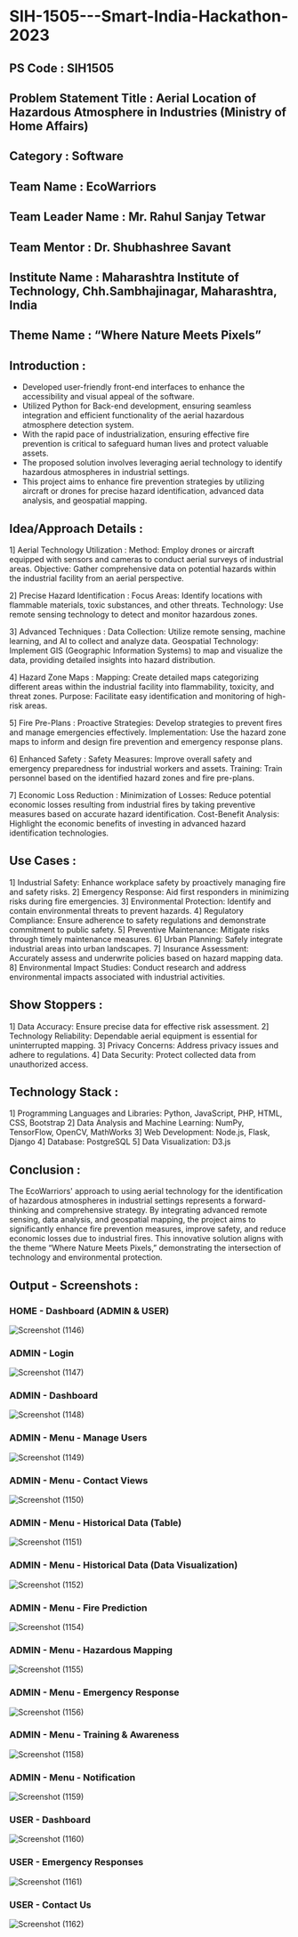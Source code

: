 # SIH-1505---Smart-India-Hackathon-2023

## PS Code : SIH1505
## Problem Statement Title : Aerial Location of Hazardous Atmosphere in Industries (Ministry of Home Affairs)
## Category : Software
## Team Name : EcoWarriors
## Team Leader Name : Mr. Rahul Sanjay Tetwar
## Team Mentor : Dr. Shubhashree Savant
## Institute Name : Maharashtra Institute of Technology, Chh.Sambhajinagar, Maharashtra, India 
## Theme Name : “Where Nature Meets Pixels”

## Introduction : 
- Developed user-friendly front-end interfaces to enhance the accessibility and visual appeal of the software.
- Utilized Python for Back-end development, ensuring seamless integration and efficient functionality of the aerial hazardous atmosphere detection system.
- With the rapid pace of industrialization, ensuring effective fire prevention is critical to safeguard human lives and protect valuable assets.
- The proposed solution involves leveraging aerial technology to identify hazardous atmospheres in industrial settings.
- This project aims to enhance fire prevention strategies by utilizing aircraft or drones for precise hazard identification, advanced data analysis, and geospatial mapping.

## Idea/Approach Details : 

1] Aerial Technology Utilization :
  Method: Employ drones or aircraft equipped with sensors and cameras to conduct aerial surveys of industrial areas.
  Objective: Gather comprehensive data on potential hazards within the industrial facility from an aerial perspective.

2] Precise Hazard Identification :
  Focus Areas: Identify locations with flammable materials, toxic substances, and other threats.
  Technology: Use remote sensing technology to detect and monitor hazardous zones.
  
3] Advanced Techniques :
  Data Collection: Utilize remote sensing, machine learning, and AI to collect and analyze data.
  Geospatial Technology: Implement GIS (Geographic Information Systems) to map and visualize the data, providing detailed insights into hazard distribution.
  
4] Hazard Zone Maps :
  Mapping: Create detailed maps categorizing different areas within the industrial facility into flammability, toxicity, and threat zones.
  Purpose: Facilitate easy identification and monitoring of high-risk areas.

5] Fire Pre-Plans :
  Proactive Strategies: Develop strategies to prevent fires and manage emergencies effectively.
  Implementation: Use the hazard zone maps to inform and design fire prevention and emergency response plans.

6] Enhanced Safety :
  Safety Measures: Improve overall safety and emergency preparedness for industrial workers and assets.
  Training: Train personnel based on the identified hazard zones and fire pre-plans.
  
7] Economic Loss Reduction :
  Minimization of Losses: Reduce potential economic losses resulting from industrial fires by taking preventive measures based on accurate hazard identification.
  Cost-Benefit Analysis: Highlight the economic benefits of investing in advanced hazard identification technologies.

## Use Cases : 
1] Industrial Safety: Enhance workplace safety by proactively managing fire and safety risks.
2] Emergency Response: Aid first responders in minimizing risks during fire emergencies.
3] Environmental Protection: Identify and contain environmental threats to prevent hazards.
4] Regulatory Compliance: Ensure adherence to safety regulations and demonstrate commitment to public safety.
5] Preventive Maintenance: Mitigate risks through timely maintenance measures.
6] Urban Planning: Safely integrate industrial areas into urban landscapes.
7] Insurance Assessment: Accurately assess and underwrite policies based on hazard mapping data.
8] Environmental Impact Studies: Conduct research and address environmental impacts associated with industrial activities.

## Show Stoppers : 
1] Data Accuracy: Ensure precise data for effective risk assessment.
2] Technology Reliability: Dependable aerial equipment is essential for uninterrupted mapping.
3] Privacy Concerns: Address privacy issues and adhere to regulations.
4] Data Security: Protect collected data from unauthorized access.

## Technology Stack : 
1] Programming Languages and Libraries: Python, JavaScript, PHP, HTML, CSS, Bootstrap
2] Data Analysis and Machine Learning: NumPy, TensorFlow, OpenCV, MathWorks
3] Web Development: Node.js, Flask, Django
4] Database: PostgreSQL
5] Data Visualization: D3.js

## Conclusion : 
The EcoWarriors' approach to using aerial technology for the identification of hazardous atmospheres in industrial settings represents a forward-thinking and comprehensive strategy. By integrating advanced remote sensing, data analysis, and geospatial mapping, the project aims to significantly enhance fire prevention measures, improve safety, and reduce economic losses due to industrial fires. This innovative solution aligns with the theme “Where Nature Meets Pixels,” demonstrating the intersection of technology and environmental protection.


## Output - Screenshots : 

### HOME - Dashboard (ADMIN & USER)
![Screenshot (1146)](https://github.com/prajwalchapke055/SIH-1505---Smart-India-Hackathon-2023/assets/122814333/13176361-5b1e-40b1-bee7-12f6f31d0f7d)

### ADMIN - Login 
![Screenshot (1147)](https://github.com/prajwalchapke055/SIH-1505---Smart-India-Hackathon-2023/assets/122814333/30400138-7672-4ded-bd80-d7e9405f0adf)

### ADMIN - Dashboard
![Screenshot (1148)](https://github.com/prajwalchapke055/SIH-1505---Smart-India-Hackathon-2023/assets/122814333/33827ba6-1aa5-467d-96de-19d8c50f2202)

### ADMIN - Menu - Manage Users
![Screenshot (1149)](https://github.com/prajwalchapke055/SIH-1505---Smart-India-Hackathon-2023/assets/122814333/95b11238-9227-46e2-941a-480f5377b45c)

### ADMIN - Menu - Contact Views
![Screenshot (1150)](https://github.com/prajwalchapke055/SIH-1505---Smart-India-Hackathon-2023/assets/122814333/9014e0b6-f3e4-4cb5-be37-0b92c3a2628c)

### ADMIN - Menu - Historical Data (Table) 
![Screenshot (1151)](https://github.com/prajwalchapke055/SIH-1505---Smart-India-Hackathon-2023/assets/122814333/dc5949c2-d2a9-4949-90bf-3cf21d08b634)

### ADMIN - Menu - Historical Data (Data Visualization)
![Screenshot (1152)](https://github.com/prajwalchapke055/SIH-1505---Smart-India-Hackathon-2023/assets/122814333/645ca7f1-2995-4618-8807-7e6944f0ef77)

### ADMIN - Menu - Fire Prediction
![Screenshot (1154)](https://github.com/prajwalchapke055/SIH-1505---Smart-India-Hackathon-2023/assets/122814333/04ed9dad-033c-4472-8803-ad5662678093)

### ADMIN - Menu - Hazardous Mapping 
![Screenshot (1155)](https://github.com/prajwalchapke055/SIH-1505---Smart-India-Hackathon-2023/assets/122814333/0df878d2-e8c1-4838-957e-4e7ad1868499)

### ADMIN - Menu - Emergency Response
![Screenshot (1156)](https://github.com/prajwalchapke055/SIH-1505---Smart-India-Hackathon-2023/assets/122814333/7c34beac-03fc-4d5f-ae72-88d1a8e6d3cb)

### ADMIN - Menu - Training & Awareness
![Screenshot (1158)](https://github.com/prajwalchapke055/SIH-1505---Smart-India-Hackathon-2023/assets/122814333/a631d799-ec41-431b-88aa-538b204fea7a)

### ADMIN - Menu - Notification 
![Screenshot (1159)](https://github.com/prajwalchapke055/SIH-1505---Smart-India-Hackathon-2023/assets/122814333/ec9dd9dd-738f-426d-b0ed-b516cfcb7a47)

### USER - Dashboard 
![Screenshot (1160)](https://github.com/prajwalchapke055/SIH-1505---Smart-India-Hackathon-2023/assets/122814333/dcf6aa91-8c6c-4b73-b5d8-d0a168853ec4)

### USER - Emergency Responses 
![Screenshot (1161)](https://github.com/prajwalchapke055/SIH-1505---Smart-India-Hackathon-2023/assets/122814333/43e328f2-9332-43a1-bd3e-27a2c32ba3bc)

### USER - Contact Us
![Screenshot (1162)](https://github.com/prajwalchapke055/SIH-1505---Smart-India-Hackathon-2023/assets/122814333/e077aa2d-89bd-447f-9cbf-1e3473d46ad8)
